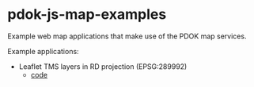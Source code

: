 # pdok-js-map-examples

Example web map applications that make use of the PDOK map services. 

Example applications:

- Leaflet TMS layers in RD projection (EPSG:289992)
    - [code](./leaflet-tms-epsg28992/README.md)

